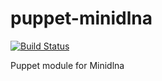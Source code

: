 puppet-minidlna
===============

[![Build Status](https://travis-ci.org/ChristerWendel/puppet-minidlna.svg?branch=master)](https://travis-ci.org/ChristerWendel/puppet-minidlna)

Puppet module for Minidlna
